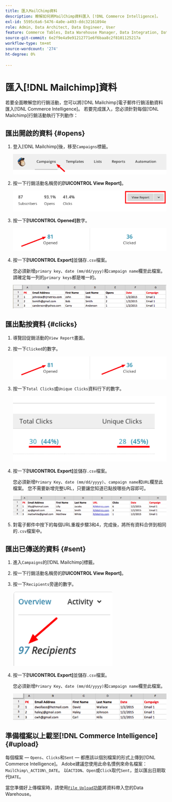 ```yaml
---
title: 匯入MailChimp資料
description: 瞭解如何將MailChimp資料匯入 [!DNL Commerce Intelligence]。
exl-id: 5595c6a6-5476-4a0e-a493-ddc32161894e
role: Admin, Data Architect, Data Engineer, User
feature: Commerce Tables, Data Warehouse Manager, Data Integration, Data Import/Export
source-git-commit: 6e2f9e4a9e91212771e6f6baa8c2f8101125217a
workflow-type: tm+mt
source-wordcount: '274'
ht-degree: 0%

---
```


# 匯入[!DNL Mailchimp]資料

若要全面瞭解您的行銷活動，您可以將[!DNL Mailchimp]電子郵件行銷活動資料匯入[!DNL Commerce Intelligence]。 若要完成匯入，您必須針對每個[!DNL Mailchimp]行銷活動執行下列動作：

## 匯出開啟的資料 {#opens}

1. 登入[!DNL Mailchimp]後，移至`Campaigns`標籤。

   ![匯入mailchimp 1](../../../assets/import-mailchimp-1.png)

1. 按一下行銷活動名稱旁的&#x200B;**[!UICONTROL View Report]**。

   ![匯入mailchimp 2](../../../assets/import-mailchimp-2.png)

1. 按一下&#x200B;**[!UICONTROL Opened]**&#x200B;數字。

   ![匯入mailchimp 3](../../../assets/import-mailchimp-3.png)

1. 按一下&#x200B;**[!UICONTROL Export]**&#x200B;並儲存`.csv`檔案。

   您必須新增`primary key`、`date (mm/dd/yyyy)`和`campaign name`欄至此檔案。 請確定每一列的`primary keys`都是唯一的。

   ![匯入mailchimp 4](../../../assets/import-mailchimp-4.png)

## 匯出點按資料 {#clicks}

1. 導覽回促銷活動的`View Report`畫面。

1. 按一下`Clicked`的數字。

   ![匯入mailchimp 5](../../../assets/import-mailchimp-5.png)

1. 按一下`Total Clicks`或`Unique Clicks`資料行下的數字。

   ![匯入mailchimp 6](../../../assets/import-mailchimp-6.png)

1. 按一下&#x200B;**[!UICONTROL Export]**&#x200B;並儲存`.csv`檔案。

   您必須新增`Primary Key`、`date (mm/dd/yyyy)`、`campaign name`和`URL`欄至此檔案。 您不需要新增完整URL，只要讓您知道已點按哪些內容即可。

   ![匯入mailchimp 7](../../../assets/import-mailchimp-7.png)

1. 對電子郵件中按下的每個URL重複步驟3和4，完成後，將所有資料合併到相同的`.csv`檔案中。

## 匯出已傳送的資料 {#sent}

1. 進入`Campaigns`的[!DNL Mailchimp]標籤。

1. 按一下行銷活動名稱旁的&#x200B;**[!UICONTROL View Report]**。

1. 按一下`Recipients`旁邊的數字。

   ![匯入mailchimp 8](../../../assets/import-mailchimp-8.png)

1. 按一下&#x200B;**[!UICONTROL Export]**&#x200B;並儲存`.csv`檔案。

   您必須新增`Primary Key`、`date (mm/dd/yyyy)`和`campaign name`欄至此檔案。

   ![匯入mailchimp 9](../../../assets/import-mailchimp-9.png)

## 準備檔案以上載至[!DNL Commerce Intelligence] {#upload}

每個檔案 — `Opens`、`Clicks`和`Sent` — 都應該以個別檔案的形式上傳到[!DNL Commerce Intelligence]。 Adobe建議您使用此命名慣例來命名檔案： `MailChimp\_ACTION\_DATE`。 以`ACTION`、`Open`或`Click`取代`Sent`，並以匯出日期取代`DATE`。

當您準備好上傳檔案時，請使用[`File Upload`功能](../connecting-data/using-file-uploader.md)將資料帶入您的Data Warehouse。
